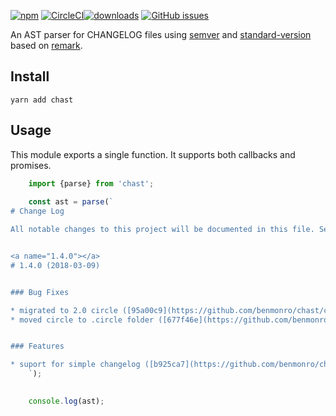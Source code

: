 [![npm][npm-img]][npm-url] [![CircleCI](https://img.shields.io/circleci/project/github/RedSparr0w/node-csgo-parser.svg)](https://circleci.com/gh/benmonro/chast)[![downloads][downloads-img]][npm-url]
[![GitHub issues](https://img.shields.io/github/issues-raw/badges/shields.svg)](https://github.com/benmonro/chast/issues)

An AST parser for CHANGELOG files using [semver](https://github.com/npm/node-semver) and [standard-version](https://github.com/conventional-changelog/standard-version) based on [remark](https://github.com/remarkjs/remark).

[npm-img]: https://img.shields.io/npm/v/chast.svg?style=flat-square
[npm-url]: https://www.npmjs.com/package/chast
[downloads-img]: https://img.shields.io/npm/dm/chast.svg?style=flat-square

## Install

```
yarn add chast
```

## Usage

This module exports a single function. It supports both callbacks and promises.

```js
    import {parse} from 'chast';
    
    const ast = parse(`
# Change Log

All notable changes to this project will be documented in this file. See [standard-version](https://github.com/conventional-changelog/standard-version) for commit guidelines.


<a name="1.4.0"></a>
# 1.4.0 (2018-03-09)


### Bug Fixes

* migrated to 2.0 circle ([95a00c9](https://github.com/benmonro/chast/commit/95a00c9))
* moved circle to .circle folder ([677f46e](https://github.com/benmonro/chast/commit/677f46e))


### Features

* suport for simple changelog ([b925ca7](https://github.com/benmonro/chast/commit/b925ca7))
    `);

    
    console.log(ast);
```

